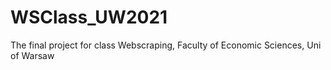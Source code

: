# WSClass_UW2021
The final project for class Webscraping, Faculty of Economic Sciences, Uni of Warsaw
